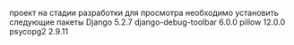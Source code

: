 проект на стадии разработки для просмотра необходимо установить следующие пакеты
Django               5.2.7
django-debug-toolbar 6.0.0
pillow               12.0.0
psycopg2             2.9.11

